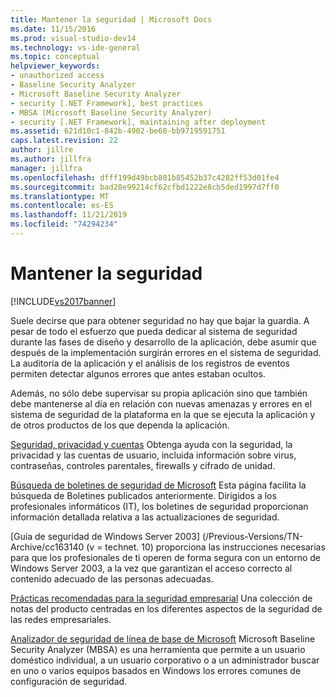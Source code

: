 ```yaml
---
title: Mantener la seguridad | Microsoft Docs
ms.date: 11/15/2016
ms.prod: visual-studio-dev14
ms.technology: vs-ide-general
ms.topic: conceptual
helpviewer_keywords:
- unauthorized access
- Baseline Security Analyzer
- Microsoft Baseline Security Analyzer
- security [.NET Framework], best practices
- MBSA (Microsoft Baseline Security Analyzer)
- security [.NET Framework], maintaining after deployment
ms.assetid: 621d10c1-842b-4902-be60-bb9719591751
caps.latest.revision: 22
author: jillre
ms.author: jillfra
manager: jillfra
ms.openlocfilehash: dfff199d49bcb801b85452b37c4282ff53d01fe4
ms.sourcegitcommit: bad28e99214cf62cfbd1222e8cb5ded1997d7ff0
ms.translationtype: MT
ms.contentlocale: es-ES
ms.lasthandoff: 11/21/2019
ms.locfileid: "74294234"
---
```

# <a name="maintaining-security"></a>Mantener la seguridad
[!INCLUDE[vs2017banner](../includes/vs2017banner.md)]

Suele decirse que para obtener seguridad no hay que bajar la guardia. A pesar de todo el esfuerzo que pueda dedicar al sistema de seguridad durante las fases de diseño y desarrollo de la aplicación, debe asumir que después de la implementación surgirán errores en el sistema de seguridad. La auditoría de la aplicación y el análisis de los registros de eventos permiten detectar algunos errores que antes estaban ocultos.

 Además, no sólo debe supervisar su propia aplicación sino que también debe mantenerse al día en relación con nuevas amenazas y errores en el sistema de seguridad de la plataforma en la que se ejecuta la aplicación y de otros productos de los que dependa la aplicación.

 [Seguridad, privacidad y cuentas](https://go.microsoft.com/fwlink/?LinkId=72881) Obtenga ayuda con la seguridad, la privacidad y las cuentas de usuario, incluida información sobre virus, contraseñas, controles parentales, firewalls y cifrado de unidad.

 [Búsqueda de boletines de seguridad de Microsoft](/security-updates/) Esta página facilita la búsqueda de Boletines publicados anteriormente. Dirigidos a los profesionales informáticos (IT), los boletines de seguridad proporcionan información detallada relativa a las actualizaciones de seguridad.

 [Guía de seguridad de Windows Server 2003] (/Previous-Versions/TN-Archive/cc163140 (v = technet. 10) proporciona las instrucciones necesarias para que los profesionales de ti operen de forma segura con un entorno de Windows Server 2003, a la vez que garantizan el acceso correcto al contenido adecuado de las personas adecuadas.

 [Prácticas recomendadas para la seguridad empresarial](/previous-versions/tn-archive/cc750076%28v%3dtechnet.10%29) Una colección de notas del producto centradas en los diferentes aspectos de la seguridad de las redes empresariales.

 [Analizador de seguridad de línea de base de Microsoft](/windows/security/threat-protection/mbsa-removal-and-guidance) Microsoft Baseline Security Analyzer (MBSA) es una herramienta que permite a un usuario doméstico individual, a un usuario corporativo o a un administrador buscar en uno o varios equipos basados en Windows los errores comunes de configuración de seguridad.
